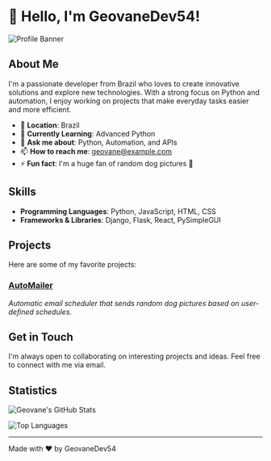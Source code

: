# 👋 Hello, I'm GeovaneDev54!

![Profile Banner](path/to/banner/image.png) <!-- Você pode adicionar um banner aqui, se quiser -->

## About Me
I'm a passionate developer from Brazil who loves to create innovative solutions and explore new technologies. With a strong focus on Python and automation, I enjoy working on projects that make everyday tasks easier and more efficient.

- 📍 **Location**: Brazil
- 🌱 **Currently Learning**: Advanced Python
- 💬 **Ask me about**: Python, Automation, and APIs
- 📫 **How to reach me**: [geovane@example.com](mailto:geovane@example.com)
- ⚡ **Fun fact**: I'm a huge fan of random dog pictures 🐶

## Skills
- **Programming Languages**: Python, JavaScript, HTML, CSS
- **Frameworks & Libraries**: Django, Flask, React, PySimpleGUI

## Projects
Here are some of my favorite projects:

### [AutoMailer](https://github.com/GeovaneDev54/AutoMailer)
_Automatic email scheduler that sends random dog pictures based on user-defined schedules._

## Get in Touch
I'm always open to collaborating on interesting projects and ideas. Feel free to connect with me via email.

## Statistics
![Geovane's GitHub Stats](https://github-readme-stats.vercel.app/api?username=GeovaneDev54&show_icons=true&theme=radical)

![Top Languages](https://github-readme-stats.vercel.app/api/top-langs/?username=GeovaneDev54&layout=compact&theme=radical)

---

Made with ❤️ by GeovaneDev54
